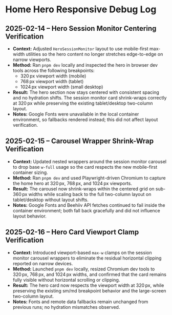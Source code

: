 # Home Hero Responsive Debug Log

## 2025-02-14 – Hero Session Monitor Centering Verification

- **Context:** Adjusted `HeroSessionMonitor` layout to use mobile-first max-width utilities so the hero content no longer stretches edge-to-edge on narrow viewports.
- **Method:** Ran `pnpm dev` locally and inspected the hero in browser dev tools across the following breakpoints:
  - 320 px viewport width (mobile)
  - 768 px viewport width (tablet)
  - 1024 px viewport width (small desktop)
- **Result:** The hero section now stays centered with consistent spacing and no hydration shifts. The session monitor card shrink-wraps correctly at 320 px while preserving the existing tablet/desktop two-column layout.
- **Notes:** Google Fonts were unavailable in the local container environment, so fallbacks rendered instead; this did not affect layout verification.

## 2025-02-15 – Carousel Wrapper Shrink-Wrap Verification

- **Context:** Updated nested wrappers around the session monitor carousel to drop base `w-full` usage so the card respects the new mobile-first container sizing.
- **Method:** Ran `pnpm dev` and used Playwright-driven Chromium to capture the home hero at 320 px, 768 px, and 1024 px viewports.
- **Result:** The carousel now shrink-wraps within the centered grid on sub-360 px widths while scaling back to the full two-column layout on tablet/desktop without layout shifts.
- **Notes:** Google Fonts and Beehiiv API fetches continued to fail inside the container environment; both fall back gracefully and did not influence layout behavior.

## 2025-02-16 – Hero Card Viewport Clamp Verification

- **Context:** Introduced viewport-based `max-w` clamps on the session monitor carousel wrappers to eliminate the residual horizontal clipping reported on narrow devices.
- **Method:** Launched `pnpm dev` locally, resized Chromium dev tools to 320 px, 768 px, and 1024 px widths, and confirmed that the card remains fully visible without horizontal scrolling or clipping.
- **Result:** The hero card now respects the viewport width at 320 px, while preserving the existing sm/md breakpoint behavior and the large-screen two-column layout.
- **Notes:** Fonts and remote data fallbacks remain unchanged from previous runs; no hydration mismatches observed.
